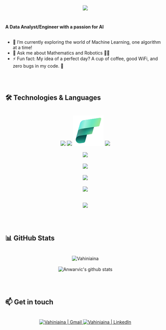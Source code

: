 <h1 align="center">
  <img src="https://readme-typing-svg.demolab.com?font=Fira+Code&weight=600&size=24&pause=1000&color=007BFF&center=true&vCenter=true&random=false&width=435&lines=Salama+eh!+👋+%2C+I'm+Vahiniaina" />
</h1>
<!-- Title Section -->
 <br> <strong> A Data Analyst/Engineer with  a passion for AI </strong>
  <br><br>

<!-- Description Section -->
<p align="left">
  
- 🌱 I’m currently exploring the world of Machine Learning, one algorithm at a time!
- 💬 Ask me about Mathematics and Robotics 📐🤖
- ⚡ Fun fact: My idea of a perfect day? A cup of coffee, good WiFi, and zero bugs in my code.  🤪

</p>
<br><br>

## 🛠️ Technologies & Languages 
<br>
<div align="center">
    <img src="https://github.com/microsoft/PowerBI-Icons/blob/main/SVG/Power-BI.svg" height="40"/>
    <img src="https://upload.wikimedia.org/wikipedia/commons/3/34/Microsoft_Office_Excel_%282019%E2%80%93present%29.svg" height="40" />
    <img src="svg/fabric.svg">
    <img src="https://skillicons.dev/icons?i=azure" />
    <br><br>
    <img src="https://skillicons.dev/icons?i=python,fastapi,anaconda,sklearn,tensorflow,javascript,react,vite,d3,html,css,c,cpp" /><br><br>
    <img src="https://skillicons.dev/icons?i=postgres,mongodb,mysql,postman" /><br><br>
    <img src="https://skillicons.dev/icons?i=docker,kafka,github,git,githubactions,gitlab" /><br><br>
    <img src="https://skillicons.dev/icons?i=latex,linux,windows,powershell,md,matlab,obsidian,vscode,ps,figma" /><br><br>
    <img src="https://github-readme-stats.vercel.app/api/top-langs/?username=Vahiniaina&layout=compact&theme=radical" style="padding: 15px" /> 
</div>
<br><br>

## 📊 GitHub Stats
<br>
<div align="center">
    <img src="https://github-readme-streak-stats.herokuapp.com/?user=Vahiniaina&theme=radical" alt="Vahiniaina" />
    <br><br>
     <img src="https://github-readme-stats.vercel.app/api?username=Vahiniaina&show_icons=true&theme=radical" alt="Anwarvic's github stats"> 
    <br><br>
<!--     <img src="https://activity-graph.herokuapp.com/graph?username=Vahiniaina&theme=react-pink" /> -->
</div>
<br><br>

<!--  ## 🚀 GitHub Trophy
<br>
<div align="center">
    <img src="https://github-profile-trophy.vercel.app/?username=Vahiniaina&theme=radical" />
    <br><br>
</div>
-->



## 📫 Get in touch
<br>
<div align="center">
    <a href="mailto: randrianjatovov@gmail.com">
      <img alt="Vahiniaina | Gmail" src="https://skillicons.dev/icons?i=gmail" />
    </a>
    <a href="https://www.linkedin.com/in/vahiniaina-ranrianjatovo/">
      <img alt="Vahiniaina | LinkedIn" src="https://skillicons.dev/icons?i=linkedin" />
    </a>
</div>
<br />
